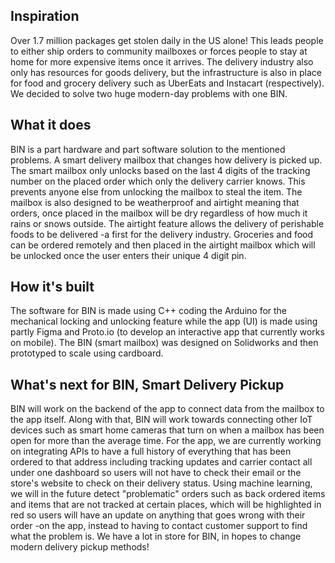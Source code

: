 ## Inspiration
Over 1.7 million packages get stolen daily in the US alone! This leads people to either ship orders to community mailboxes or forces people to stay at home for more expensive items once it arrives. The delivery industry also only has resources for goods delivery, but the infrastructure is also in place for food and grocery delivery such as UberEats and Instacart (respectively). We decided to solve two huge modern-day problems with one BIN.

## What it does
BIN is a part hardware and part software solution to the mentioned problems. A smart delivery mailbox that changes how delivery is picked up. The smart mailbox only unlocks based on the last 4 digits of the tracking number on the placed order which only the delivery carrier knows. This prevents anyone else from unlocking the mailbox to steal the item. The mailbox is also designed to be weatherproof and airtight meaning that orders, once placed in the mailbox will be dry regardless of how much it rains or snows outside. The airtight feature allows the delivery of perishable foods to be delivered -a first for the delivery industry. Groceries and food can be ordered remotely and then placed in the airtight mailbox which will be unlocked once the user enters their unique 4 digit pin. 

## How it's built
The software for BIN is made using C++ coding the Arduino for the mechanical locking and unlocking feature while the app (UI) is made using partly Figma and Proto.io (to develop an interactive app that currently works on mobile). The BIN (smart mailbox) was designed on Solidworks and then prototyped to scale using cardboard.

## What's next for BIN, Smart Delivery Pickup
BIN will work on the backend of the app to connect data from the mailbox to the app itself. Along with that, BIN will work towards connecting other IoT devices such as smart home cameras that turn on when a mailbox has been open for more than the average time. For the app, we are currently working on integrating APIs to have a full history of everything that has been ordered to that address including tracking updates and carrier contact all under one dashboard so users will not have to check their email or the store's website to check on their delivery status. Using machine learning, we will in the future detect "problematic" orders such as back ordered items and items that are not tracked at certain places, which will be highlighted in red so users will have an update on anything that goes wrong with their order -on the app, instead to having to contact customer support to find what the problem is. We have a lot in store for BIN, in hopes to change modern delivery pickup methods!
